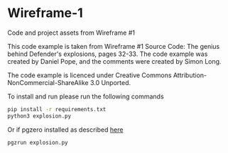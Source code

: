 # Wireframe-1
Code and project assets from Wireframe #1

This code example is taken from Wireframe #1 Source Code: The genius behind Defender's explosions, pages 32-33. 
The code example was created by Daniel Pope, and the comments were created by Simon Long.

The code example is licenced under Creative Commons Attribution-NonCommercial-ShareAlike 3.0 Unported.

To install and run please run the following commands

```bash
pip install -r requirements.txt
python3 explosion.py
```

Or if pgzero installed as described [here](https://pygame-zero.readthedocs.io/en/stable/installation.html)

```bash
pgzrun explosion.py
```